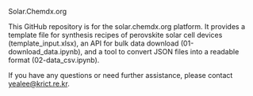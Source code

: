 Solar.Chemdx.org

This GitHub repository is for the solar.chemdx.org platform. It provides a template file for synthesis recipes of perovskite solar cell devices (template_input.xlsx), an API for bulk data download (01-download_data.ipynb), and a tool to convert JSON files into a readable format (02-data_csv.ipynb).

If you have any questions or need further assistance, please contact yealee@krict.re.kr.
